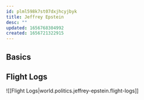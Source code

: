 ```yaml
---
id: plml598k7st07dxjhcyjbyk
title: Jeffrey Epstein
desc: ""
updated: 1656768304992
created: 1656721322915
---
```


## Basics

## Flight Logs

![[Flight Logs|world.politics.jeffrey-epstein.flight-logs]]
